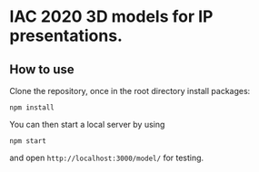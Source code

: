 # IAC 2020 3D models for IP presentations.

## How to use
Clone the repository, once in the root directory install packages:
 ```
 npm install
 ````
You can then start a local server by using

 ```
 npm start
 ```
and open `http://localhost:3000/model/` for testing.
